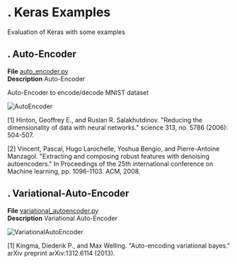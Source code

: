 # . Keras Examples

Evaluation of Keras with some examples

## . Auto-Encoder
**File** [auto_encoder.py](https://github.com/vincentbonnetcg/Numerical-Bric-a-Brac/tree/master/neural_network/Keras_examples/autoencoder.py)<br>
**Description** Auto-Encoder

Auto-Encoder to encode/decode MNIST dataset

![AutoEncoder](https://github.com/vincentbonnetcg/Numerical-Bric-a-Brac/blob/master/neural_network/img/fashion_mnist_autoencoder.png)

[1] Hinton, Geoffrey E., and Ruslan R. Salakhutdinov. "Reducing the dimensionality of data with neural networks." science 313, no. 5786 (2006): 504-507.

[2] Vincent, Pascal, Hugo Larochelle, Yoshua Bengio, and Pierre-Antoine Manzagol. "Extracting and composing robust features with denoising autoencoders." In Proceedings of the 25th international conference on Machine learning, pp. 1096-1103. ACM, 2008. 

## . Variational-Auto-Encoder
**File** [variational_autoencoder.py](https://github.com/vincentbonnetcg/Numerical-Bric-a-Brac/tree/master/neural_network/Keras_examples/variational_autoencoder.py)<br>
**Description** Variational Auto-Encoder

![VariationalAutoEncoder](https://github.com/vincentbonnetcg/Numerical-Bric-a-Brac/blob/master/neural_network/img/variational_auto_encoder.png)

[1] Kingma, Diederik P., and Max Welling. "Auto-encoding variational bayes." arXiv preprint arXiv:1312.6114 (2013).


